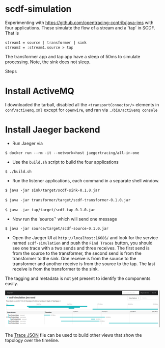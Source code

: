 # scdf-simulation

Experimenting with https://github.com/opentracing-contrib/java-jms with four applications.  These simulate the flow of a stream and a 'tap' in SCDF.  That is

```
stream1 = source | transformer | sink
stream2 = :stream1.source > tap
```

The transformer app and tap app have a sleep of 50ms to simulate processing.  Note, the sink does not sleep.

Steps

# Install ActiveMQ

I downloaded the tarball, disabled all the `<transportConnector/>` elements in `conf/activemq.xml` except for `openwire`, and ran via `./bin/activemq console`

# Install Jaeger backend

* Run Jaeger via
```
$ docker run --rm -it --network=host jaegertracing/all-in-one
```

* Use the `build.sh` script to build the four applications
```
$ ./build.sh
```

* Run the listener applications, each command in a separate shell window.

```
$ java -jar sink/target/scdf-sink-0.1.0.jar

$ java -jar transformer/target/scdf-transformer-0.1.0.jar 

$ java -jar tap/target/scdf-tap-0.1.0.jar
```

* Now run the 'source`' which will send one message

```
$ java -jar source/target/scdf-source-0.1.0.jar 
```


* Open the Jaeger UI at `http://localhost:16686/` and look for the service named `scdf-simulation` and push the `Find Traces` button, you should see one trace with a two sends and three receives.  The first send is from the source to the transformer, the second send is from the transformer to the sink.  One receive is from the source to the transformer and another receive is from the source to the tap.  The last receive is from the transformer to the sink.

The tagging and metadata is not yet present to identify the components easily.

![Jaeger Trace view](/scdf-simulation-1.png)

The [Trace JSON](trace.json) file can be used to build other views that show the topology over the timeline.
